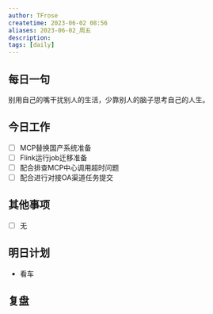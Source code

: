 ```yaml
---
author: TFrose
createtime: 2023-06-02 08:56
aliases: 2023-06-02_周五
description:
tags: [daily]
---
```


## 每日一句
别用自己的嘴干扰别人的生活，少靠别人的脑子思考自己的人生。

## 今日工作
- [ ] MCP替换国产系统准备
- [ ] Flink运行job迁移准备
- [ ] 配合排查MCP中心调用超时问题
- [ ] 配合进行对接OA渠道任务提交

## 其他事项
- [ ] 无

## 明日计划
- 看车

## 复盘

